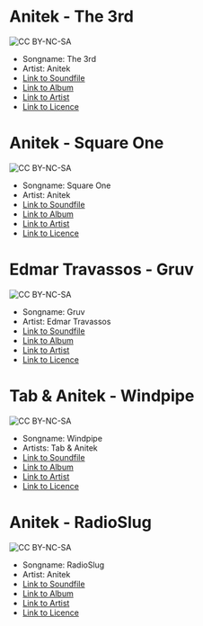 # Anitek - The 3rd
![CC BY-NC-SA](http://i.creativecommons.org/l/by-nc-sa/3.0/us/88x31.png)
* Songname: The 3rd
* Artist: Anitek
* [Link to Soundfile](https://files.freemusicarchive.org/storage-freemusicarchive-org/music/blocSonic/Anitek/Lily/Anitek_-_02_-_The_3rd.mp3)
* [Link to Album](https://freemusicarchive.org/music/Anitek/Lily)
* [Link to Artist](https://freemusicarchive.org/music/Anitek)
* [Link to Licence](http://creativecommons.org/licenses/by-nc-sa/3.0/us/)

# Anitek - Square One
![CC BY-NC-SA](http://i.creativecommons.org/l/by-nc-sa/3.0/us/88x31.png)
* Songname: Square One
* Artist: Anitek
* [Link to Soundfile](https://files.freemusicarchive.org/storage-freemusicarchive-org/music/blocSonic/Anitek/ExtraLocal/Anitek_-_01_-_Square_One.mp3)
* [Link to Album](https://freemusicarchive.org/music/Anitek/ExtraLocal)
* [Link to Artist](https://freemusicarchive.org/music/Anitek)
* [Link to Licence](http://creativecommons.org/licenses/by-nc-sa/3.0/us/)

# Edmar Travassos - Gruv
![CC BY-NC-SA](http://i.creativecommons.org/l/by-nc-sa/3.0/us/88x31.png)
* Songname: Gruv
* Artist: Edmar Travassos
* [Link to Soundfile](https://archive.org/download/foot149/foot149_07-duis-gruv.mp3)
* [Link to Album](https://archive.org/details/foot149/)
* [Link to Artist](https://www.youtube.com/user/edmartravassos)
* [Link to Licence](http://creativecommons.org/licenses/by-nc-sa/3.0/us/)

# Tab & Anitek - Windpipe
![CC BY-NC-SA](http://i.creativecommons.org/l/by-nc-sa/3.0/us/88x31.png)
* Songname: Windpipe
* Artists: Tab & Anitek
* [Link to Soundfile](https://files.freemusicarchive.org/storage-freemusicarchive-org/music/blocSonic/Tab__Anitek/Luna/Tab__Anitek_-_22_-_Windpipe.mp3)
* [Link to Album](https://freemusicarchive.org/music/Anitek/Luna)
* [Link to Artist](https://freemusicarchive.org/music/Tab__Anitek)
* [Link to Licence](http://creativecommons.org/licenses/by-nc-sa/3.0/us/)

# Anitek - RadioSlug
![CC BY-NC-SA](http://i.creativecommons.org/l/by-nc-sa/3.0/us/88x31.png)
* Songname: RadioSlug
* Artist: Anitek
* [Link to Soundfile](https://files.freemusicarchive.org/storage-freemusicarchive-org/music/blocSonic/Anitek/Luna/Anitek_-_11_-_RadioSlug.mp3)
* [Link to Album](https://freemusicarchive.org/music/Anitek/Luna)
* [Link to Artist](https://freemusicarchive.org/music/Anitek)
* [Link to Licence](http://creativecommons.org/licenses/by-nc-sa/3.0/us/)
